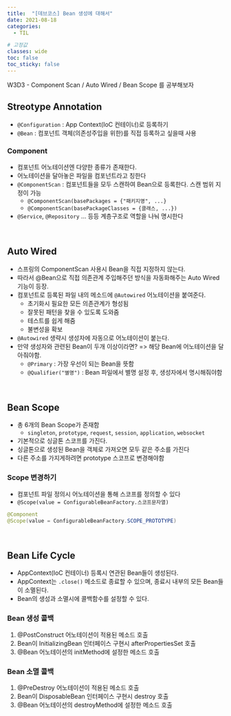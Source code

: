 ```yaml
---
title:  "[데브코스] Bean 생성에 대해서"
date: 2021-08-18
categories: 
  - TIL

# 고정값
classes: wide
toc: false
toc_sticky: false
---
```


W3D3 - Component Scan / Auto Wired / Bean Scope 를 공부해보자


## Streotype Annotation

- `@Configuration` : App Context(IoC 컨테이너)로 등록하기
- `@Bean` : 컴포넌트 객체(의존성주입을 위한)를 직접 등록하고 싶을때 사용

### Component

- 컴포넌트 어노테이션엔 다양한 종류가 존재한다.
- 어노테이션을 달아놓은 파일을 컴포넌트라고 칭한다
- `@ComponentScan` : 컴포넌트들을 모두 스캔하여 Bean으로 등록한다. 스캔 범위 지정이 가능
    - `@ComponentScan(basePackages = {"패키지명", ...}`
    - `@ComponentScan(basePackageClasses = {클래스, ...})`
- `@Service`, `@Repository` ... 등등 계층구조로 역할을 나눠 명시한다

<br>

## Auto Wired

- 스프링의 ComponentScan 사용시 Bean을 직접 지정하지 않는다.
- 따라서 @Bean으로 직접 의존관계 주입해주던 방식을 자동화해주는 Auto Wired 기능이 등장.
- 컴포넌트로 등록된 파일 내의 메소드에 `@Autowired` 어노테이션을 붙여준다.
    - 초기화시 필요한 모든 의존관계가 형성됨
    - 잘못된 패턴을 찾을 수 있도록 도와줌
    - 테스트를 쉽게 해줌
    - 불변성을 확보
- `@Autowired` 생략시 생성자에 자동으로 어노테이션이 붙는다.
- 만약 생성자와 관련된 Bean이 두개 이상이라면? => 해당 Bean에 어노테이션을 달아줘야함.
    - `@Primary` : 가장 우선이 되는 Bean을 뜻함
    - `@Qualifier("별명")` : Bean 파일에서 별명 설정 후, 생성자에서 명시해줘야함

<br>


## Bean Scope

- 총 6개의 Bean Scope가 존재함
    - `singleton`, `prototype`, `request`, `session`, `application`, `websocket`
- 기본적으로 싱글톤 스코프를 가진다.
- 싱글톤으로 생성된 Bean을 객체로 가져오면 모두 같은 주소를 가진다
- 다른 주소를 가지게하려면 prototype 스코프로 변경해야함

### Scope 변경하기

- 컴포넌트 파일 정의시 어노테이션을 통해 스코프를 정의할 수 있다
- `@Scope(value = ConfigurableBeanFactory.스코프문자열)`

```java
@Component
@Scope(value = ConfigurableBeanFactory.SCOPE_PROTOTYPE)
```

<br>

## Bean Life Cycle

- AppContext(IoC 컨테이너) 등록시 연관된 Bean들이 생성된다.
- AppContext는 `.close()` 메소드로 종료할 수 있으며, 종료시 내부의 모든 Bean들이 소멸된다.
- Bean의 생성과 소멸시에 콜백함수를 설정할 수 있다.


### Bean 생성 콜백

1. @PostConstruct 어노테이션이 적용된 메소드 호출
2. Bean이 InitializingBean 인터페이스 구현시 afterPropertiesSet 호출
3. @Bean 어노테이션의 initMethod에 설정한 메소드 호출

### Bean 소멸 콜백

1. @PreDestroy 어노테이션이 적용된 메소드 호출
2. Bean이 DisposableBean 인터페이스 구현시 destroy 호출
3. @Bean 어노테이션의 destroyMethod에 설정한 메소드 호출

